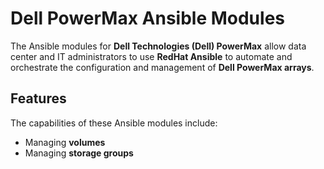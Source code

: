 # Dell PowerMax Ansible Modules  

The Ansible modules for **Dell Technologies (Dell) PowerMax** allow data center and IT administrators to use **RedHat Ansible** to automate and orchestrate the configuration and management of **Dell PowerMax arrays**.  

## Features  
The capabilities of these Ansible modules include:  
- Managing **volumes**  
- Managing **storage groups**  


